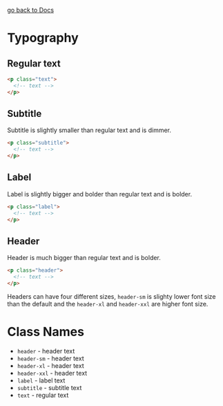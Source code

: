 [go back to Docs](../README.md)

# Typography

## Regular text

```html
<p class="text">
  <!-- text -->
</p>
```

## Subtitle

Subtitle is slightly smaller than regular text and is dimmer.

```html
<p class="subtitle">
  <!-- text -->
</p>
```

## Label

Label is slightly bigger and bolder than regular text and is bolder.

```html
<p class="label">
  <!-- text -->
</p>
```

## Header

Header is much bigger than regular text and is bolder.

```html
<p class="header">
  <!-- text -->
</p>
```

Headers can have four different sizes, `header-sm` is slighty lower font size than the default and the `header-xl` and `header-xxl` are higher font size.

# Class Names

- `header` - header text
- `header-sm` - header text
- `header-xl` - header text
- `header-xxl` - header text
- `label` - label text
- `subtitle` - subtitle text
- `text` - regular text

